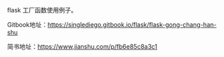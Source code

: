 flask 工厂函数使用例子。

Gitbook地址：https://singlediego.gitbook.io/flask/flask-gong-chang-han-shu

简书地址：https://www.jianshu.com/p/fb6e85c8a3c1